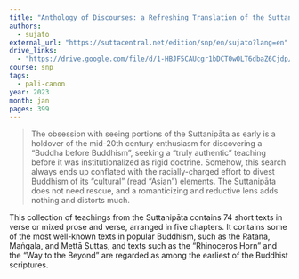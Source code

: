 ```yaml
---
title: "Anthology of Discourses: a Refreshing Translation of the Suttanipāta"
authors:
  - sujato
external_url: "https://suttacentral.net/edition/snp/en/sujato?lang=en"
drive_links:
  - "https://drive.google.com/file/d/1-HBJF5CAUcgr1bDCT0wOLT6dbaZ6Cjdp/view?usp=sharing"
course: snp
tags:
  - pali-canon
year: 2023
month: jan
pages: 399
---
```


> The obsession with seeing portions of the Suttanipāta as early
is a holdover of the mid-20th century enthusiasm for discovering
a “Buddha before Buddhism”, seeking a “truly authentic” teaching
before it was institutionalized as rigid doctrine. Somehow, this
search always ends up conflated with the racially-charged effort to
divest Buddhism of its “cultural” (read “Asian”) elements. The Suttanipāta does not need rescue, and a romanticizing and reductive
lens adds nothing and distorts much.

This collection of teachings from the Suttanipāta contains 74 short texts in verse or mixed prose and verse, arranged in five chapters. It contains some of the most well-known texts in popular Buddhism, such as the Ratana, Maṅgala, and Mettā Suttas, and texts such as the “Rhinoceros Horn” and the “Way to the Beyond” are regarded as among the earliest of the Buddhist scriptures.
